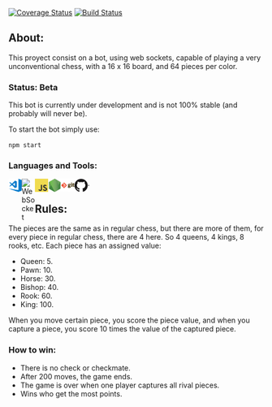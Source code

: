 [![Coverage Status](https://coveralls.io/repos/github/nicolasvidelac/MegaChessClient/badge.svg?branch=beta)](https://coveralls.io/github/nicolasvidelac/MegaChessClient?branch=beta)
[![Build Status](https://travis-ci.com/nicolasvidelac/MegaChessClient.svg?branch=beta)](https://travis-ci.com/nicolasvidelac/MegaChessClient)

## About:
This proyect consist on a bot, using web sockets, capable of playing a very unconventional chess, with a 16 x 16 board, and 64 pieces per color.

### Status: Beta
This bot is currently under development and is not 100% stable (and probably will never be).

To start the bot simply use:
```
npm start
```

### Languages and Tools:
<img align="left" alt="Visual Studio Code" width="26px" src="https://raw.githubusercontent.com/github/explore/80688e429a7d4ef2fca1e82350fe8e3517d3494d/topics/visual-studio-code/visual-studio-code.png" />
<img align="left" alt="WebSocket" width="26px" src="https://sub1.kevinchisholm.com/blog/images/smart-websocket-client-icon.png" />
<img align="left" alt="JavaScript" width="26px" src="https://raw.githubusercontent.com/github/explore/80688e429a7d4ef2fca1e82350fe8e3517d3494d/topics/javascript/javascript.png" />
<img align="left" alt="Node.js" width="26px" src="https://raw.githubusercontent.com/github/explore/80688e429a7d4ef2fca1e82350fe8e3517d3494d/topics/nodejs/nodejs.png" />
<img align="left" alt="Git" width="26px" src="https://raw.githubusercontent.com/github/explore/80688e429a7d4ef2fca1e82350fe8e3517d3494d/topics/git/git.png" />
<img align="left" alt="GitHub" width="26px" src="https://raw.githubusercontent.com/github/explore/78df643247d429f6cc873026c0622819ad797942/topics/github/github.png" />. 

## Rules:
The pieces are the same as in regular chess, but there are more of them, for every piece in regular chess, there are 4 here. So 4 queens, 4 kings, 8 rooks, etc.
Each piece has an assigned value:
  * Queen: 5.
  * Pawn: 10.
  * Horse: 30.
  * Bishop: 40.
  * Rook: 60.
  * King: 100.

When you move certain piece, you score the piece value, and when you capture a piece, you score 10 times the value of the captured piece.

### How to win:
* There is no check or checkmate.
* After 200 moves, the game ends.
* The game is over when one player captures all rival pieces.
* Wins who get the most points.


